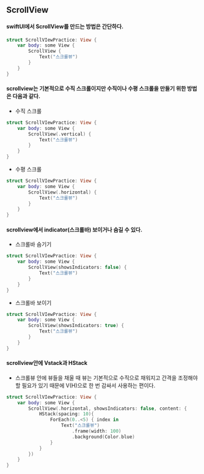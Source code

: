 ## ScrollView
#### swiftUI에서 ScrollView를 만드는 방법은 간단하다.
``` swift
struct ScrollVIewPractice: View {
    var body: some View {
        ScrollView {
            Text("스크롤뷰")
        }
    }
}
```
#### scrollview는 기본적으로 수직 스크롤이지만 수직이나 수평 스크롤을 만들기 위한 방법은 다음과 같다. 
- 수직 스크롤
``` swift 
struct ScrollVIewPractice: View {
    var body: some View {
        ScrollView(.vertical) {
            Text("스크롤뷰")
        }
    }
}
```
- 수평 스크롤
``` swift 
struct ScrollVIewPractice: View {
    var body: some View {
        ScrollView(.horizontal) {
            Text("스크롤뷰")
        }
    }
}
```

#### scrollview에서 indicator(스크롤바) 보이거나 숨길 수 있다.
- 스크롤바 숨기기
``` swift 
struct ScrollVIewPractice: View {
    var body: some View {
        ScrollView(showsIndicators: false) {
            Text("스크롤뷰")
        }
    }
}
```
- 스크롤바 보이기
``` swift
struct ScrollVIewPractice: View {
    var body: some View {
        ScrollView(showsIndicators: true) {
            Text("스크롤뷰")
        }
    }
}
```

#### scrollview안에 Vstack과 HStack
- 스크롤뷰 안에 뷰들을 채울 때 뷰는 기본적으로 수직으로 채워지고 간격을 조정해야할 필요가 있기 때문에 V(H)으로 한 번 감싸서 사용하는 편이다. 
``` swift 
struct ScrollVIewPractice: View {
    var body: some View {
        ScrollView(.horizontal, showsIndicators: false, content: {
            HStack(spacing: 10){
                ForEach(0..<5) { index in
                    Text("스크롤뷰")
                        .frame(width: 100)
                        .background(Color.blue)
                }
            }
        })
    }
}
```


